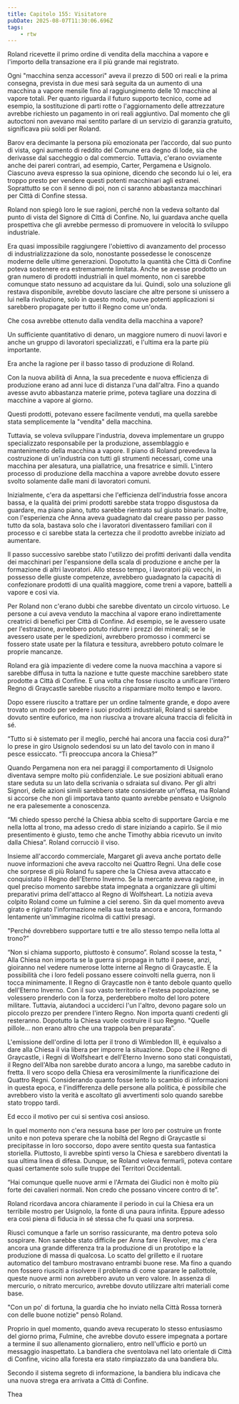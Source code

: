 ```yaml
---
title: Capitolo 155: Visitatore
pubDate: 2025-08-07T11:30:06.696Z
tags:
    - rtw
---
```



Roland ricevette il primo ordine di vendita della macchina a vapore e l'importo della transazione era il più grande mai registrato.


Ogni "macchina senza accessori" aveva il prezzo di 500 ori reali e la prima consegna, prevista in due mesi sarà seguita da un aumento di una macchina a vapore mensile fino al raggiungimento delle 10 macchine al vapore totali. Per quanto riguarda il futuro supporto tecnico, come ad esempio, la sostituzione di parti rotte o l'aggiornamento delle attrezzature avrebbe richiesto un pagamento in ori reali aggiuntivo. Dal momento che gli autoctoni non avevano mai sentito parlare di un servizio di garanzia gratuito, significava più soldi per Roland.


Barov era decimante la persona più emozionata per l’accordo, dal suo punto di vista, ogni aumento di reddito del Comune era degno di lode, sia che derivasse dal saccheggio o dal commercio. Tuttavia, c'erano ovviamente anche dei pareri contrari, ad esempio, Carter, Pergamena e Usignolo. Ciascuno aveva espresso la sua opinione, dicendo che secondo lui o lei, era troppo presto per vendere questi potenti macchinari agli estranei. Soprattutto se con il senno di poi, non ci saranno abbastanza macchinari per Città di Confine stessa.


Roland non spiegò loro le sue ragioni, perché non la vedeva soltanto dal punto di vista del Signore di Città di Confine. No, lui guardava anche quella prospettiva che gli avrebbe permesso di promuovere in velocità lo sviluppo industriale.


Era quasi impossibile raggiungere l'obiettivo di avanzamento del processo di industrializzazione da solo, nonostante possedesse le conoscenze moderne delle ultime generazioni.  Dopotutto la quantità che Città di Confine poteva sostenere era estremamente limitata. Anche se avesse prodotto un gran numero di prodotti industriali in quel momento, non ci sarebbe comunque stato nessuno ad acquistare da lui. Quindi, solo una soluzione gli restava disponibile, avrebbe dovuto lasciare che altre persone si unissero a lui nella rivoluzione, solo in questo modo, nuove potenti applicazioni si sarebbero propagate per tutto il Regno come un'onda.


Che cosa avrebbe ottenuto dalla vendita della macchina a vapore?


Un sufficiente quantitativo di denaro, un maggiore numero di nuovi lavori e anche un gruppo di lavoratori specializzati, e l'ultima era la parte più importante.


Era anche la ragione per il basso tasso di produzione di Roland.


Con la nuova abilità di Anna, la sua precedente e nuova efficienza di produzione erano ad anni luce di distanza l'una dall'altra. Fino a quando avesse avuto abbastanza materie prime, poteva tagliare una dozzina di macchine a vapore al giorno.


Questi prodotti, potevano essere facilmente venduti, ma quella sarebbe stata semplicemente la "vendita" della macchina.


Tuttavia, se voleva sviluppare l'industria, doveva implementare un gruppo specializzato responsabile per la produzione, assemblaggio e mantenimento della macchina a vapore. Il piano di Roland prevedeva la costruzione di un'industria con tutti gli strumenti necessari, come una macchina per alesatura, una piallatrice, una fresatrice e simili. L'intero processo di produzione della macchina a vapore avrebbe dovuto essere svolto solamente dalle mani di lavoratori comuni.


Inizialmente, c'era da aspettarsi che l'efficienza dell'industria fosse ancora bassa, e la qualità dei primi prodotti sarebbe stata troppo disgustosa da guardare, ma piano piano, tutto sarebbe rientrato sul giusto binario. Inoltre, con l'esperienza che Anna aveva guadagnato dal creare passo per passo tutto da sola, bastava solo che i lavoratori diventassero familiari con il processo e ci sarebbe stata la certezza che il prodotto avrebbe iniziato ad aumentare.


Il passo successivo sarebbe stato l'utilizzo dei profitti derivanti dalla vendita dei macchinari per l'espansione della scala di produzione e anche per la formazione di altri lavoratori. Allo stesso tempo, i lavoratori più vecchi, in possesso delle giuste competenze, avrebbero guadagnato la capacità di confezionare prodotti di una qualità maggiore, come treni a vapore, battelli a vapore e così via.


Per Roland non c'erano dubbi che sarebbe diventato un circolo virtuoso. Le persone a cui aveva venduto la macchina al vapore erano indirettamente creatrici di benefici per Città di Confine. Ad esempio, se le avessero usate per l'estrazione, avrebbero potuto ridurre i prezzi dei minerali; se le avessero usate per le spedizioni, avrebbero promosso i commerci se fossero state usate per la filatura e tessitura, avrebbero potuto colmare le proprie mancanze.


Roland era già impaziente di vedere come la nuova macchina a vapore si sarebbe diffusa in tutta la nazione e tutte queste macchine sarebbero state prodotte a Città di Confine. E una volta che fosse riuscito a unificare l'intero Regno di Graycastle sarebbe riuscito a risparmiare molto tempo e lavoro.


Dopo essere riuscito a trattare per un ordine talmente grande, e dopo avere trovato un modo per vedere i suoi prodotti industriali, Roland si sarebbe dovuto sentire euforico, ma non riusciva a trovare alcuna traccia di felicità in sé.


“Tutto si è sistemato per il meglio, perché hai ancora una faccia così dura?” lo prese in giro Usignolo sedendosi su un lato del tavolo con in mano il pesce essiccato. “Ti preoccupa ancora la Chiesa?”


Quando Pergamena non era nei paraggi il comportamento di Usignolo diventava sempre molto più confidenziale. Le sue posizioni abituali erano stare seduta su un lato della scrivania o sdraiata sul divano. Per gli altri Signori, delle azioni simili sarebbero state considerate un'offesa, ma Roland si accorse che non gli importava tanto quanto avrebbe pensato e Usignolo ne era palesemente a conoscenza.


“Mi chiedo spesso perché la Chiesa abbia scelto di supportare Garcia e me nella lotta al trono, ma adesso credo di stare iniziando a capirlo. Se il mio presentimento è giusto, temo che anche Timothy abbia ricevuto un invito dalla Chiesa”.  Roland corrucciò il viso.


Insieme all'accordo commerciale, Margaret gli aveva anche portato delle nuove informazioni che aveva raccolto nei Quattro Regni. Una delle cose che sorprese di più Roland fu sapere che la Chiesa aveva attaccato e conquistato il Regno dell'Eterno Inverno. Se la mercante aveva ragione, in quel preciso momento sarebbe stata impegnata a organizzare gli ultimi preparativi prima dell'attacco al Regno di Wolfsheart. La notizia aveva colpito Roland come un fulmine a ciel sereno. Sin da quel momento aveva girato e rigirato l'informazione nella sua testa ancora e ancora, formando lentamente un'immagine ricolma di cattivi presagi.


"Perché dovrebbero supportare tutti e tre allo stesso tempo nella lotta al trono?”


“Non si chiama supporto, piuttosto è consumo”. Roland scosse la testa, " Alla Chiesa non importa se la guerra si propaga in tutto il paese, anzi, gioiranno nel vedere numerose lotte interne al Regno di Graycastle. E la possibilità che i loro fedeli possano essere coinvolti nella guerra, non li tocca minimamente. Il Regno di Graycastle non è tanto debole quanto quello dell'Eterno Inverno. Con il suo vasto territorio e l'estesa popolazione, se volessero prenderlo con la forza, perderebbero molto del loro potere militare. Tuttavia, aiutandoci a ucciderci l'un l'altro, devono pagare solo un piccolo prezzo per prendere l'intero Regno. Non importa quanti credenti gli resteranno. Dopotutto la Chiesa vuole costruire il suo Regno. "Quelle pillole… non erano altro che una trappola ben preparata”.


L'emissione dell'ordine di lotta per il trono di Wimbledon III, è equivalso a dare alla Chiesa il via libera per imporre la situazione. Dopo che il Regno di Graycastle, i Regni di Wolfsheart e dell'Eterno Inverno sono stati conquistati, il Regno dell'Alba non sarebbe durato ancora a lungo, ma sarebbe caduto in fretta. Il vero scopo della Chiesa era verosimilmente la riunificazione dei Quattro Regni. Considerando quanto fosse lento lo scambio di informazioni in questa epoca, e l'indifferenza delle persone alla politica, è possibile che avrebbero visto la verità e ascoltato gli avvertimenti solo quando sarebbe stato troppo tardi.


Ed ecco il motivo per cui si sentiva così ansioso.


In quel momento non c'era nessuna base per loro per costruire un fronte unito e non poteva sperare che la nobiltà del Regno di Graycastle si precipitasse in loro soccorso, dopo avere sentito questa sua fantastica storiella. Piuttosto, li avrebbe spinti verso la Chiesa e sarebbero diventati la sua ultima linea di difesa. Dunque, se Roland voleva fermarli, poteva contare quasi certamente solo sulle truppe dei Territori Occidentali.


“Hai comunque quelle nuove armi e l'Armata dei Giudici non è molto più forte dei cavalieri normali. Non credo che possano vincere contro di te”.


Roland ricordava ancora chiaramente il periodo in cui la Chiesa era un terribile mostro per Usignolo, la fonte di una paura infinita. Eppure adesso era così piena di fiducia in sé stessa che fu quasi una sorpresa.


Riuscì comunque a farle un sorriso rassicurante, ma dentro poteva solo sospirare. Non sarebbe stato difficile per Anna fare i Revolver, ma c'era ancora una grande differenza tra la produzione di un prototipo e la produzione di massa di qualcosa. Lo scatto del grilletto e il ruotare automatico del tamburo mostravano entrambi buone rese. Ma fino a quando non fossero riusciti a risolvere il problema di come sparare le pallottole, queste nuove armi non avrebbero avuto un vero valore. In assenza di mercurio, o nitrato mercurico, avrebbe dovuto utilizzare altri materiali come base.


"Con un po' di fortuna, la guardia che ho inviato nella Città Rossa tornerà con delle buone notizie" pensò Roland.


Proprio in quel momento,  quando aveva recuperato lo stesso entusiasmo del giorno prima, Fulmine, che avrebbe dovuto essere impegnata a portare a termine il suo allenamento giornaliero, entro nell'ufficio e portò un messaggio inaspettato. La bandiera che sventolava nel lato orientale di Città di Confine, vicino alla foresta era stato rimpiazzato da una bandiera blu.


Secondo il sistema segreto di informazione, la bandiera blu indicava che una nuova strega era arrivata a Città di Confine.






Thea 
                                


                                



